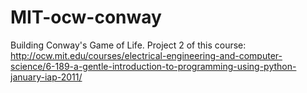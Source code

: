 MIT-ocw-conway
==============

Building Conway's Game of Life. Project 2 of this course: http://ocw.mit.edu/courses/electrical-engineering-and-computer-science/6-189-a-gentle-introduction-to-programming-using-python-january-iap-2011/
